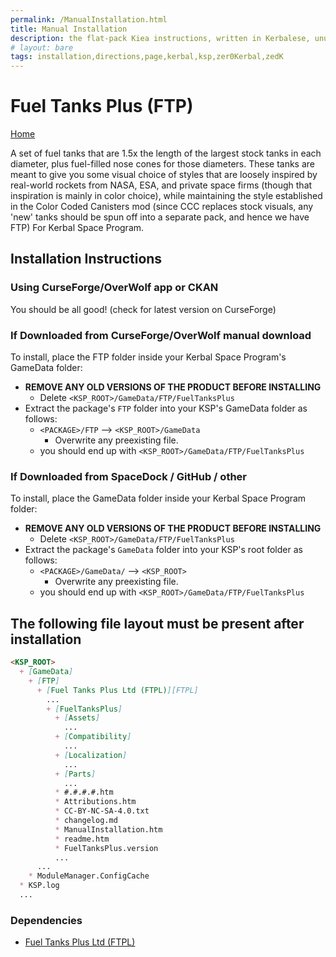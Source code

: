 ```yaml
---
permalink: /ManualInstallation.html
title: Manual Installation
description: the flat-pack Kiea instructions, written in Kerbalese, unusally present
# layout: bare
tags: installation,directions,page,kerbal,ksp,zer0Kerbal,zedK
---
```


<!-- ManualInstallation.md v1.1.8.1
Fuel Tanks Plus (FTP)
created: 01 Oct 2019
updated: 29 Jul 2022 -->

<!-- based upon work by Lisias -->

# Fuel Tanks Plus (FTP)

[Home](./index.md)

A set of fuel tanks that are 1.5x the length of the largest stock tanks in each diameter, plus fuel-filled nose cones for those diameters. These tanks are meant to give you some visual choice of styles that are loosely inspired by real-world rockets from NASA, ESA, and private space firms (though that inspiration is mainly in color choice), while maintaining the style established in the Color Coded Canisters mod (since CCC replaces stock visuals, any 'new' tanks should be spun off into a separate pack, and hence we have FTP) For Kerbal Space Program.

## Installation Instructions

### Using CurseForge/OverWolf app or CKAN

You should be all good! (check for latest version on CurseForge)

### If Downloaded from CurseForge/OverWolf manual download

To install, place the FTP folder inside your Kerbal Space Program's GameData folder:

* **REMOVE ANY OLD VERSIONS OF THE PRODUCT BEFORE INSTALLING**
  * Delete `<KSP_ROOT>/GameData/FTP/FuelTanksPlus`
* Extract the package's `FTP` folder into your KSP's GameData folder as follows:
  * `<PACKAGE>/FTP` --> `<KSP_ROOT>/GameData`
    * Overwrite any preexisting file.
  * you should end up with `<KSP_ROOT>/GameData/FTP/FuelTanksPlus`

### If Downloaded from SpaceDock / GitHub / other

To install, place the GameData folder inside your Kerbal Space Program folder:

* **REMOVE ANY OLD VERSIONS OF THE PRODUCT BEFORE INSTALLING**
  * Delete `<KSP_ROOT>/GameData/FTP/FuelTanksPlus`
* Extract the package's `GameData` folder into your KSP's root folder as follows:
  * `<PACKAGE>/GameData/` --> `<KSP_ROOT>`
    * Overwrite any preexisting file.
  * you should end up with `<KSP_ROOT>/GameData/FTP/FuelTanksPlus`

## The following file layout must be present after installation

```markdown
<KSP_ROOT>
  + [GameData]
    + [FTP]
      + [Fuel Tanks Plus Ltd (FTPL)][FTPL]
        ...
        + [FuelTanksPlus]
          + [Assets]
            ...
          + [Compatibility]
            ...
          + [Localization]
            ...
          + [Parts]
            ...
          * #.#.#.#.htm
          * Attributions.htm
          * CC-BY-NC-SA-4.0.txt
          * changelog.md
          * ManualInstallation.htm
          * readme.htm
          * FuelTanksPlus.version
          ...
      ...
    * ModuleManager.ConfigCache
  * KSP.log
  ...
```

### Dependencies

* [Fuel Tanks Plus Ltd (FTPL)][FTPL]

[FTPL]: https://forum.kerbalspaceprogram.com/threads/209628-*/ "FTP Ltd"
